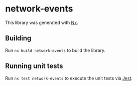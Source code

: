 # network-events

This library was generated with [Nx](https://nx.dev).

## Building

Run `nx build network-events` to build the library.

## Running unit tests

Run `nx test network-events` to execute the unit tests via [Jest](https://jestjs.io).

